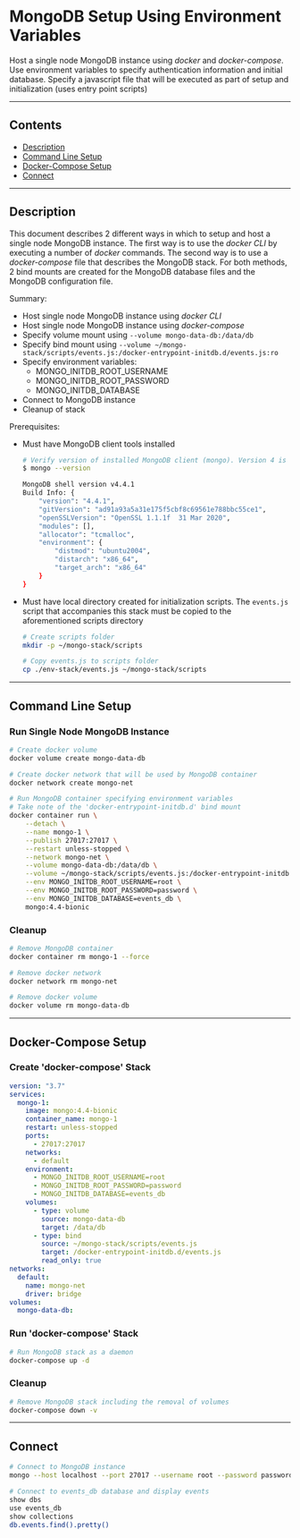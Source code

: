# MongoDB Setup Using Environment Variables

Host a single node MongoDB instance using _docker_ and _docker-compose_. Use environment variables to specify authentication information and initial database. Specify a javascript file that will be executed as part of setup and initialization (uses entry point scripts)

---

## Contents

- [Description](#description)
- [Command Line Setup](#command-line-setup)
- [Docker-Compose Setup](#docker-compose-setup)
- [Connect](#connect)

---

## Description

This document describes 2 different ways in which to setup and host a single node MongoDB instance. The first way is to use the _docker CLI_ by executing a number of _docker_ commands. The second way is to use a _docker-compose_ file that describes the MongoDB stack. For both methods, 2 bind mounts are created for the MongoDB database files and the MongoDB configuration file.

Summary:

- Host single node MongoDB instance using _docker CLI_
- Host single node MongoDB instance using _docker-compose_
- Specify volume mount using `--volume mongo-data-db:/data/db`
- Specify bind mount using `--volume ~/mongo-stack/scripts/events.js:/docker-entrypoint-initdb.d/events.js:ro`
- Specify environment variables:
  - MONGO_INITDB_ROOT_USERNAME
  - MONGO_INITDB_ROOT_PASSWORD
  - MONGO_INITDB_DATABASE
- Connect to MongoDB instance
- Cleanup of stack

Prerequisites:

- Must have MongoDB client tools installed

  ```bash
  # Verify version of installed MongoDB client (mongo). Version 4 is recommended
  $ mongo --version

  MongoDB shell version v4.4.1
  Build Info: {
      "version": "4.4.1",
      "gitVersion": "ad91a93a5a31e175f5cbf8c69561e788bbc55ce1",
      "openSSLVersion": "OpenSSL 1.1.1f  31 Mar 2020",
      "modules": [],
      "allocator": "tcmalloc",
      "environment": {
          "distmod": "ubuntu2004",
          "distarch": "x86_64",
          "target_arch": "x86_64"
      }
  }
  ```

- Must have local directory created for initialization scripts. The `events.js` script that accompanies this stack must be copied to the aforementioned scripts directory

  ```bash
  # Create scripts folder
  mkdir -p ~/mongo-stack/scripts

  # Copy events.js to scripts folder
  cp ./env-stack/events.js ~/mongo-stack/scripts
  ```

---

## Command Line Setup

### Run Single Node MongoDB Instance

```bash
# Create docker volume
docker volume create mongo-data-db

# Create docker network that will be used by MongoDB container
docker network create mongo-net

# Run MongoDB container specifying environment variables
# Take note of the 'docker-entrypoint-initdb.d' bind mount
docker container run \
    --detach \
    --name mongo-1 \
    --publish 27017:27017 \
    --restart unless-stopped \
    --network mongo-net \
    --volume mongo-data-db:/data/db \
    --volume ~/mongo-stack/scripts/events.js:/docker-entrypoint-initdb.d/events.js:ro \
    --env MONGO_INITDB_ROOT_USERNAME=root \
    --env MONGO_INITDB_ROOT_PASSWORD=password \
    --env MONGO_INITDB_DATABASE=events_db \
    mongo:4.4-bionic
```

### Cleanup

```bash
# Remove MongoDB container
docker container rm mongo-1 --force

# Remove docker network
docker network rm mongo-net

# Remove docker volume
docker volume rm mongo-data-db
```

---

## Docker-Compose Setup

### Create 'docker-compose' Stack

```yaml
version: "3.7"
services:
  mongo-1:
    image: mongo:4.4-bionic
    container_name: mongo-1
    restart: unless-stopped
    ports:
      - 27017:27017
    networks:
      - default
    environment:
      - MONGO_INITDB_ROOT_USERNAME=root
      - MONGO_INITDB_ROOT_PASSWORD=password
      - MONGO_INITDB_DATABASE=events_db
    volumes:
      - type: volume
        source: mongo-data-db
        target: /data/db
      - type: bind
        source: ~/mongo-stack/scripts/events.js
        target: /docker-entrypoint-initdb.d/events.js
        read_only: true
networks:
  default:
    name: mongo-net
    driver: bridge
volumes:
  mongo-data-db:
```

### Run 'docker-compose' Stack

```bash
# Run MongoDB stack as a daemon
docker-compose up -d
```

### Cleanup

```bash
# Remove MongoDB stack including the removal of volumes
docker-compose down -v
```

---

## Connect

```bash
# Connect to MongoDB instance
mongo --host localhost --port 27017 --username root --password password --authenticationDatabase admin

# Connect to events_db database and display events
show dbs
use events_db
show collections
db.events.find().pretty()
```
